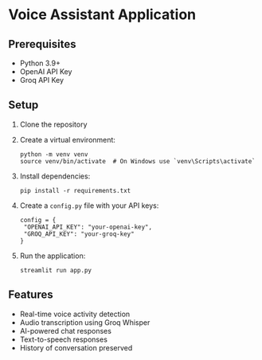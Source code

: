 # Voice Assistant Application

## Prerequisites
- Python 3.9+
- OpenAI API Key
- Groq API Key

## Setup
1. Clone the repository
2. Create a virtual environment:
   ```
   python -m venv venv
   source venv/bin/activate  # On Windows use `venv\Scripts\activate`
   ```

3. Install dependencies:
   ```
   pip install -r requirements.txt
   ```

4. Create a `config.py` file with your API keys:
   ```
   config = {
    "OPENAI_API_KEY": "your-openai-key",
    "GROQ_API_KEY": "your-groq-key"
   }
   ```

5. Run the application:
   ```
   streamlit run app.py
   ```

## Features
- Real-time voice activity detection
- Audio transcription using Groq Whisper
- AI-powered chat responses
- Text-to-speech responses
- History of conversation preserved




